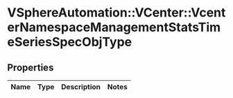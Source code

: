 # VSphereAutomation::VCenter::VcenterNamespaceManagementStatsTimeSeriesSpecObjType

## Properties
Name | Type | Description | Notes
------------ | ------------- | ------------- | -------------


